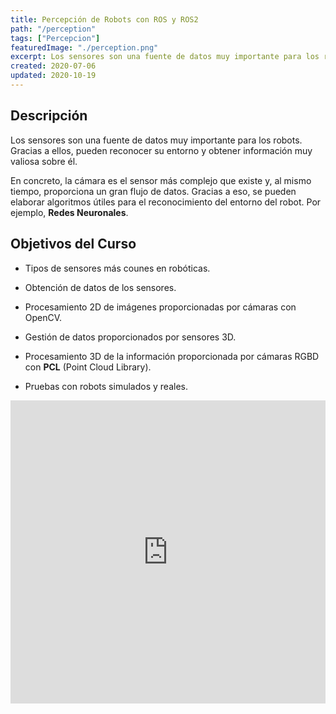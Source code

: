 ```yaml
---
title: Percepción de Robots con ROS y ROS2
path: "/perception"
tags: ["Percepcion"]
featuredImage: "./perception.png"
excerpt: Los sensores son una fuente de datos muy importante para los robots. Gracias a ellos, pueden reconocer su entorno y obtener información muy valiosa sobre él.
created: 2020-07-06
updated: 2020-10-19
---
```


## Descripción

Los sensores son una fuente de datos muy importante para los robots. Gracias a ellos, pueden reconocer su entorno y obtener información muy valiosa sobre él.

En concreto, la cámara es el sensor más complejo que existe y, al mismo tiempo, proporciona un gran flujo de datos. Gracias a eso, se pueden elaborar algoritmos útiles para el reconocimiento del entorno del robot. Por ejemplo, **Redes Neuronales**.

## Objetivos del Curso

* Tipos de sensores más counes en robóticas.

* Obtención de datos de los sensores.

* Procesamiento 2D de imágenes proporcionadas por cámaras con OpenCV.

* Gestión de datos proporcionados por sensores 3D.

* Procesamiento 3D de la información proporcionada por cámaras RGBD con **PCL** (Point Cloud Library).

* Pruebas con robots simulados y reales.

<iframe width="100%" height="485" src="https://www.youtube.com/embed/262S-Z1o4tw" frameborder="0" allow="accelerometer; autoplay; encrypted-media; gyroscope; picture-in-picture" allowfullscreen></iframe>
